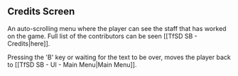 ## Credits Screen
An auto-scrolling menu where the player can see the staff that has worked on the game. Full list of the contributors can be seen [[TfSD SB - Credits|here]].

Pressing the 'B' key or waiting for the text to be over, moves the player back to [[TfSD SB - UI - Main Menu|Main Menu]].
